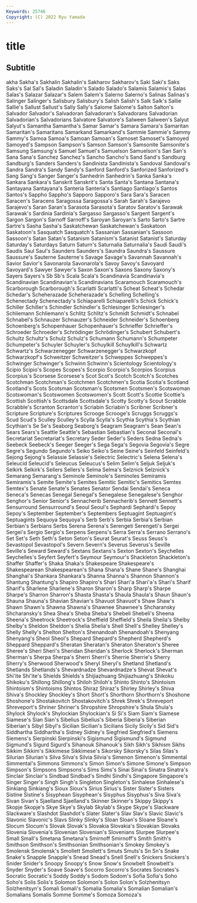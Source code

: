 ```yaml
---
Keywords: 25746
Copyright: (C) 2022 Ryu Yamada
---
```



# title

## Subtitle
akha Sakha's Sakhalin Sakhalin's Sakharov
Sakharov's Saki Saki's Saks Saks's Sal Sal's Saladin Saladin's Salado
Salado's Salamis Salamis's Salas Salas's Salazar Salazar's Salem Salem's Salerno
Salerno's Salinas Salinas's Salinger Salinger's Salisbury Salisbury's Salish Salish's Salk
Salk's Sallie Sallie's Sallust Sallust's Sally Sally's Salome Salome's Salton
Salton's Salvador Salvador's Salvadoran Salvadoran's Salvadorans Salvadorian Salvadorian's Salvadorians Salvatore
Salvatore's Salween Salween's Salyut Salyut's Samantha Samantha's Samar Samar's Samara
Samara's Samaritan Samaritan's Samaritans Samarkand Samarkand's Sammie Sammie's Sammy Sammy's
Samoa Samoa's Samoan Samoan's Samoset Samoset's Samoyed Samoyed's Sampson Sampson's
Samson Samson's Samsonite Samsonite's Samsung Samsung's Samuel Samuel's Samuelson Samuelson's
San San's Sana Sana's Sanchez Sanchez's Sancho Sancho's Sand Sand's
Sandburg Sandburg's Sanders Sanders's Sandinista Sandinista's Sandoval Sandoval's Sandra Sandra's
Sandy Sandy's Sanford Sanford's Sanforized Sanforized's Sang Sang's Sanger Sanger's
Sanhedrin Sanhedrin's Sanka Sanka's Sankara Sankara's Sanskrit Sanskrit's Santa Santa's
Santana Santana's Santayana Santayana's Santeria Santeria's Santiago Santiago's Santos Santos's
Sappho Sappho's Sapporo Sapporo's Sara Sara's Saracen Saracen's Saracens Saragossa
Saragossa's Sarah Sarah's Sarajevo Sarajevo's Saran Saran's Sarasota Sarasota's Saratov
Saratov's Sarawak Sarawak's Sardinia Sardinia's Sargasso Sargasso's Sargent Sargent's Sargon
Sargon's Sarnoff Sarnoff's Saroyan Saroyan's Sarto Sarto's Sartre Sartre's Sasha
Sasha's Saskatchewan Saskatchewan's Saskatoon Saskatoon's Sasquatch Sasquatch's Sassanian Sassanian's Sassoon
Sassoon's Satan Satan's Satanism Satanism's Satanist Satanist's Saturday Saturday's Saturdays
Saturn Saturn's Saturnalia Saturnalia's Saudi Saudi's Saudis Saul Saul's Saunders
Saunders's Saundra Saundra's Saussure Saussure's Sauterne Sauterne's Savage Savage's Savannah
Savannah's Savior Savior's Savonarola Savonarola's Savoy Savoy's Savoyard Savoyard's Sawyer
Sawyer's Saxon Saxon's Saxons Saxony Saxony's Sayers Sayers's Sb Sb's
Scala Scala's Scandinavia Scandinavia's Scandinavian Scandinavian's Scandinavians Scaramouch Scaramouch's Scarborough
Scarborough's Scarlatti Scarlatti's Scheat Scheat's Schedar Schedar's Scheherazade Scheherazade's Schelling
Schelling's Schenectady Schenectady's Schiaparelli Schiaparelli's Schick Schick's Schiller Schiller's Schindler
Schindler's Schlesinger Schlesinger's Schliemann Schliemann's Schlitz Schlitz's Schmidt Schmidt's Schnabel
Schnabel's Schnauzer Schnauzer's Schneider Schneider's Schoenberg Schoenberg's Schopenhauer Schopenhauer's Schrieffer
Schrieffer's Schroeder Schroeder's Schrödinger Schrödinger's Schubert Schubert's Schultz Schultz's Schulz
Schulz's Schumann Schumann's Schumpeter Schumpeter's Schuyler Schuyler's Schuylkill Schuylkill's Schwartz
Schwartz's Schwarzenegger Schwarzenegger's Schwarzkopf Schwarzkopf's Schweitzer Schweitzer's Schweppes Schweppes's Schwinger
Schwinger's Schwinn Schwinn's Scientology Scientology's Scipio Scipio's Scopes Scopes's Scorpio
Scorpio's Scorpios Scorpius Scorpius's Scorsese Scorsese's Scot Scot's Scotch Scotch's
Scotches Scotchman Scotchman's Scotchmen Scotchmen's Scotia Scotia's Scotland Scotland's Scots
Scotsman Scotsman's Scotsmen Scotsmen's Scotswoman Scotswoman's Scotswomen Scotswomen's Scott Scott's
Scottie Scottie's Scottish Scottish's Scottsdale Scottsdale's Scotty Scotty's Scout Scrabble
Scrabble's Scranton Scranton's Scriabin Scriabin's Scribner Scribner's Scripture Scripture's Scriptures
Scrooge Scrooge's Scruggs Scruggs's Scud Scud's Sculley Sculley's Scylla Scylla's
Scythia Scythia's Scythian Scythian's Se Se's Seaborg Seaborg's Seagram Seagram's
Sean Sean's Sears Sears's Seattle Seattle's Sebastian Sebastian's Seconal Seconal's
Secretariat Secretariat's Secretary Seder Seder's Seders Sedna Sedna's Seebeck Seebeck's
Seeger Seeger's Sega Sega's Segovia Segovia's Segre Segre's Segundo Segundo's
Seiko Seiko's Seine Seine's Seinfeld Seinfeld's Sejong Sejong's Selassie Selassie's
Selectric Selectric's Selena Selena's Seleucid Seleucid's Seleucus Seleucus's Selim Selim's
Seljuk Seljuk's Selkirk Selkirk's Sellers Sellers's Selma Selma's Selznick Selznick's
Semarang Semarang's Seminole Seminole's Seminoles Semiramis Semiramis's Semite Semite's Semites
Semitic Semitic's Semitics Semtex Semtex's Senate Senate's Senates Senator Sendai
Sendai's Seneca Seneca's Senecas Senegal Senegal's Senegalese Senegalese's Senghor Senghor's
Senior Senior's Sennacherib Sennacherib's Sennett Sennett's Sensurround Sensurround's Seoul Seoul's
Sephardi Sephardi's Sepoy Sepoy's September September's Septembers Septuagint Septuagint's Septuagints
Sequoya Sequoya's Serb Serb's Serbia Serbia's Serbian Serbian's Serbians Serbs
Serena Serena's Serengeti Serengeti's Sergei Sergei's Sergio Sergio's Serpens Serpens's
Serra Serra's Serrano Serrano's Set Set's Seth Seth's Seton Seton's
Seurat Seurat's Seuss Seuss's Sevastopol Sevastopol's Severn Severn's Severus Severus's
Seville Seville's Seward Seward's Sextans Sextans's Sexton Sexton's Seychelles Seychelles's
Seyfert Seyfert's Seymour Seymour's Shackleton Shackleton's Shaffer Shaffer's Shaka Shaka's
Shakespeare Shakespeare's Shakespearean Shakespearean's Shana Shana's Shane Shane's Shanghai Shanghai's
Shankara Shankara's Shanna Shanna's Shannon Shannon's Shantung Shantung's Shapiro Shapiro's
Shari Shari'a Shari'a's Shari's Sharif Sharif's Sharlene Sharlene's Sharon Sharon's
Sharp Sharp's Sharpe Sharpe's Sharron Sharron's Shasta Shasta's Shaula Shaula's
Shaun Shaun's Shauna Shauna's Shavian Shavian's Shavuot Shavuot's Shaw Shaw's
Shawn Shawn's Shawna Shawna's Shawnee Shawnee's Shcharansky Shcharansky's Shea Shea's
Sheba Sheba's Shebeli Shebeli's Sheena Sheena's Sheetrock Sheetrock's Sheffield Sheffield's
Sheila Sheila's Shelby Shelby's Sheldon Sheldon's Shelia Shelia's Shell Shell's
Shelley Shelley's Shelly Shelly's Shelton Shelton's Shenandoah Shenandoah's Shenyang Shenyang's
Sheol Sheol's Shepard Shepard's Shepherd Shepherd's Sheppard Sheppard's Sheratan Sheratan's
Sheraton Sheraton's Sheree Sheree's Sheri Sheri's Sheridan Sheridan's Sherlock Sherlock's
Sherman Sherman's Sherpa Sherpa's Sherri Sherri's Sherrie Sherrie's Sherry Sherry's
Sherwood Sherwood's Sheryl Sheryl's Shetland Shetland's Shetlands Shetlands's Shevardnadze Shevardnadze's
Shevat Shevat's Shi'ite Shi'ite's Shields Shields's Shijiazhuang Shijiazhuang's Shikoku Shikoku's
Shillong Shillong's Shiloh Shiloh's Shinto Shinto's Shintoism Shintoism's Shintoisms Shintos
Shiraz Shiraz's Shirley Shirley's Shiva Shiva's Shockley Shockley's Short Short's
Shorthorn Shorthorn's Shoshone Shoshone's Shostakovitch Shostakovitch's Shrek Shrek's Shreveport Shreveport's
Shriner Shriner's Shropshire Shropshire's Shula Shula's Shylock Shylock's Shylockian Shylockian's
Si Si's Siam Siam's Siamese Siamese's Sian Sian's Sibelius Sibelius's
Siberia Siberia's Siberian Siberian's Sibyl Sibyl's Sicilian Sicilian's Sicilians Sicily
Sicily's Sid Sid's Siddhartha Siddhartha's Sidney Sidney's Siegfried Siegfried's Siemens
Siemens's Sierpinski Sierpinski's Sigismund Sigismund's Sigmund Sigmund's Sigurd Sigurd's Sihanouk
Sihanouk's Sikh Sikh's Sikhism Sikhs Sikkim Sikkim's Sikkimese Sikkimese's Sikorsky
Sikorsky's Silas Silas's Silurian Silurian's Silva Silva's Silvia Silvia's Simenon
Simenon's Simmental Simmental's Simmons Simmons's Simon Simon's Simone Simone's Simpson
Simpson's Simpsons Simpsons's Sims Sims's Sinai Sinai's Sinatra Sinatra's Sinclair
Sinclair's Sindbad Sindbad's Sindhi Sindhi's Singapore Singapore's Singer Singer's Singh
Singh's Singleton Singleton's Sinhalese Sinhalese's Sinkiang Sinkiang's Sioux Sioux's Sirius
Sirius's Sister Sister's Sisters Sistine Sistine's Sisyphean Sisyphean's Sisyphus Sisyphus's
Siva Siva's Sivan Sivan's Sjaelland Sjaelland's Skinner Skinner's Skippy Skippy's
Skopje Skopje's Skye Skye's Skylab Skylab's Skype Skype's Slackware Slackware's
Slashdot Slashdot's Slater Slater's Slav Slav's Slavic Slavic's Slavonic Slavonic's
Slavs Slinky Slinky's Sloan Sloan's Sloane Sloane's Slocum Slocum's Slovak
Slovak's Slovakia Slovakia's Slovakian Slovaks Slovenia Slovenia's Slovenian Slovenian's Slovenians
Slurpee Slurpee's Small Small's Smetana Smetana's Smirnoff Smirnoff's Smith Smith's
Smithson Smithson's Smithsonian Smithsonian's Smokey Smokey's Smolensk Smolensk's Smollett Smollett's
Smuts Smuts's Sn Sn's Snake Snake's Snapple Snapple's Snead Snead's
Snell Snell's Snickers Snickers's Snider Snider's Snoopy Snoopy's Snow Snow's
Snowbelt Snowbelt's Snyder Snyder's Soave Soave's Socorro Socorro's Socrates Socrates's
Socratic Socratic's Soddy Soddy's Sodom Sodom's Sofia Sofia's Soho Soho's
Solis Solis's Solomon Solomon's Solon Solon's Solzhenitsyn Solzhenitsyn's Somali Somali's
Somalia Somalia's Somalian Somalian's Somalians Somalis Somme Somme's Somoza Somoza's
